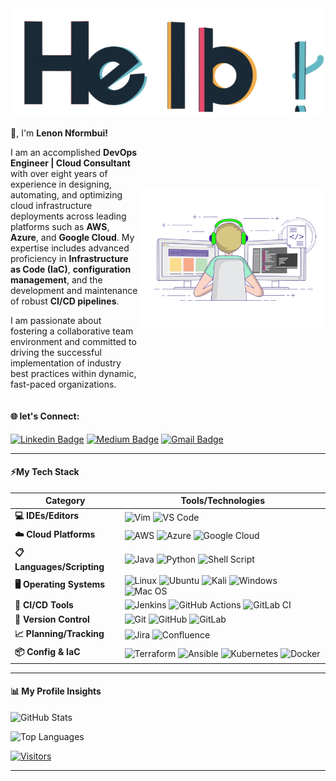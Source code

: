 <!-- Keep "Hi there" or replace it with a greeting of your own! -->

<div align="center">
    <img src="img/hello.gif" alt="Hello GIF">
</div>

<!-- Introduce yourself and give a brief introduction about yourself here.  Also include what tech you're interested in and what you are currently learning -->
<div align="center" style="display: flex; align-items: center; justify-content: space-between;">

<div style="text-align: left; flex: 1;">
    <p>👋, I'm <strong>Lenon Nformbui!</strong></p>
    <p>I am an accomplished <strong>DevOps Engineer | Cloud Consultant</strong> with over eight years of experience in designing, automating, and optimizing cloud infrastructure deployments across leading platforms such as <strong>AWS</strong>, <strong>Azure</strong>, and <strong>Google Cloud</strong>. My expertise includes advanced proficiency in <strong>Infrastructure as Code (IaC)</strong>, <strong>configuration management</strong>, and the development and maintenance of robust <strong>CI/CD pipelines</strong>.</p>
    <p>I am passionate about fostering a collaborative team environment and committed to driving the successful implementation of industry best practices within dynamic, fast-paced organizations.</p>
</div>

<div>
    <img src="img/coding.gif" alt="CODING GIF" width="300">
</div>

</div>

#### 🌐 let's Connect:


[![Linkedin Badge](https://img.shields.io/badge/-lenonnformbui-blue?style=for-the-badge&logo=Linkedin&logoColor=white&link=https://www.linkedin.com/in/lenonnformbui/)](https://www.linkedin.com/in/lenonnformbui/) [![Medium Badge](https://img.shields.io/badge/lenonnformbui-12100E?style=for-the-badge&logo=medium&logoColor=white&link=https://medium.com/@lenonnformbui)](https://medium.com/@lenonnformbui) [![Gmail Badge](https://img.shields.io/badge/-lenonnformbui@gmail.com-c14438?style=for-the-badge&logo=Gmail&logoColor=white&link=mailto:lenonnformbui@gmail.com)](mailto:lenonnformbui@gmail.com)

_____





#### ⚡My Tech Stack


| Category               | Tools/Technologies                                                                                                  |
|------------------------|---------------------------------------------------------------------------------------------------------------------|
| **💻 IDEs/Editors**    | ![Vim](https://img.shields.io/badge/Vim-%2311AB00?style=flat-square&logo=vim&logoColor=white) ![VS Code](https://img.shields.io/badge/VS%20Code-0078D7?style=flat-square&logo=visual-studio-code&logoColor=white) |
| **☁️ Cloud Platforms** | ![AWS](https://img.shields.io/badge/Amazon%20AWS-%23232F3E?style=flat-square&logo=amazon-aws&logoColor=white) ![Azure](https://img.shields.io/badge/Azure-%230072C6?style=flat-square&logo=microsoft-azure&logoColor=white) ![Google Cloud](https://img.shields.io/badge/Google%20Cloud-%234285F4?style=flat-square&logo=google-cloud&logoColor=white) |
| **📋 Languages/Scripting** | ![Java](https://img.shields.io/badge/Java-%23ED8B00?style=flat-square&logo=java&logoColor=white) ![Python](https://img.shields.io/badge/Python-%233670A0?style=flat-square&logo=python&logoColor=ffdd54) ![Shell Script](https://img.shields.io/badge/Shell%20Script-%23121011?style=flat-square&logo=gnu-bash&logoColor=white) |
| **🖥️ Operating Systems** | ![Linux](https://img.shields.io/badge/Linux-%23FCC624?style=flat-square&logo=linux&logoColor=black) ![Ubuntu](https://img.shields.io/badge/Ubuntu-%23E95420?style=flat-square&logo=ubuntu&logoColor=white) ![Kali](https://img.shields.io/badge/Kali-%23268BEE?style=flat-square&logo=kalilinux&logoColor=white) ![Windows](https://img.shields.io/badge/Windows-%230078D6?style=flat-square&logo=windows&logoColor=white) ![Mac OS](https://img.shields.io/badge/Mac%20OS-%23000000?style=flat-square&logo=macos&logoColor=F0F0F0) |
| **🔄 CI/CD Tools**     | ![Jenkins](https://img.shields.io/badge/Jenkins-%232C5263?style=flat-square&logo=jenkins&logoColor=white) ![GitHub Actions](https://img.shields.io/badge/GitHub%20Actions-%232671E5?style=flat-square&logo=github-actions&logoColor=white) ![GitLab CI](https://img.shields.io/badge/GitLab%20CI-%23181717?style=flat-square&logo=gitlab&logoColor=white) |
| **🔧 Version Control** | ![Git](https://img.shields.io/badge/Git-%23F05032?style=flat-square&logo=git&logoColor=white) ![GitHub](https://img.shields.io/badge/GitHub-%23181717?style=flat-square&logo=github&logoColor=white) ![GitLab](https://img.shields.io/badge/GitLab-%23181717?style=flat-square&logo=gitlab&logoColor=white) |
| **📈 Planning/Tracking** | ![Jira](https://img.shields.io/badge/Jira-%230A0FFF?style=flat-square&logo=jira&logoColor=white) ![Confluence](https://img.shields.io/badge/Confluence-%23172BF4?style=flat-square&logo=confluence&logoColor=white) |
| **📦 Config & IaC**    | ![Terraform](https://img.shields.io/badge/Terraform-%235835CC?style=flat-square&logo=terraform&logoColor=white) ![Ansible](https://img.shields.io/badge/Ansible-%231A1918?style=flat-square&logo=ansible&logoColor=white) ![Kubernetes](https://img.shields.io/badge/Kubernetes-%23326ce5?style=flat-square&logo=kubernetes&logoColor=white) ![Docker](https://img.shields.io/badge/Docker-%230db7ed?style=flat-square&logo=docker&logoColor=white) |

_____

####  📊 My Profile Insights

![GitHub Stats](https://github-readme-stats.vercel.app/api?username=lnformbu&count_private=true&show_icons=true&include_all_commits=true&theme=radical&border_radius=8)

![Top Languages](https://github-readme-stats.vercel.app/api/top-langs/?username=lnformbu&hide=TeX&layout=compact&theme=radical&border_radius=8)

[![Visitors](https://api.visitorbadge.io/api/visitors?path=lnformbu%2Flnformbu&label=VISITORS&countColor=%23263759)](https://visitorbadge.io/status?path=lnformbu%2Flnformbu)

_____

